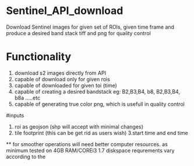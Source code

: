 # Sentinel_API_download
Download Sentinel images for given set of ROIs, given time frame and produce a desired band stack tiff and png for quality control
# Functionality
1. download s2 images directly from API 
2. capable of download only for given rois
3. capable of downloaded for given toi (time)
4. capable of creating a desired bandstack eg: B2,B3,B4, b8, B2,B3,B4, b8a .....etc
5. capable of generating true color png, which is usefull in quality control

#inputs
1. roi as geojson (shp will accept with minimal changes)
2. tile footprint (this can be get rid as users wish)
3.start time and end time

** for smoother operations will need better computer resources. as minimum tested on 4GB RAM/COREi3 1.7 diskspace requrements vary according to the 
